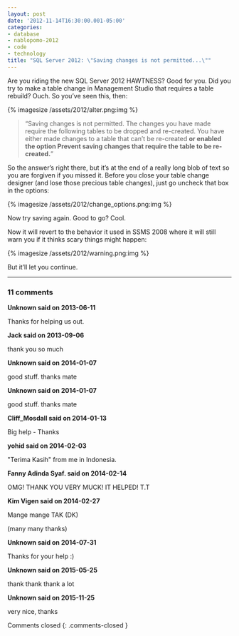 ```yaml
---
layout: post
date: '2012-11-14T16:30:00.001-05:00'
categories:
- database
- nablopomo-2012
- code
- technology
title: "SQL Server 2012: \"Saving changes is not permitted...\""
---
```


Are you riding the new SQL Server 2012 HAWTNESS? Good for you. Did you try to make a table change in Management Studio that requires a table rebuild? Ouch. So you’ve seen this, then:

{% imagesize /assets/2012/alter.png:img %}

> “Saving changes is not permitted. The changes you have made require the following tables to be dropped and re-created. You have either made changes to a table that can’t be re-created **or enabled the option Prevent saving changes that require the table to be re-created.**”
</blockquote>

So the answer’s right there, but it’s at the end of a really long blob of text so you are forgiven if you missed it. Before you close your table change designer (and lose those precious table changes), just go uncheck that box in the options:

{% imagesize /assets/2012/change_options.png:img %}

Now try saving again. Good to go? Cool.

Now it will revert to the behavior it used in SSMS 2008 where it will still warn you if it thinks scary things might happen:

{% imagesize /assets/2012/warning.png:img %}

But it’ll let you continue.

---

### 11 comments

**Unknown said on 2013-06-11**

Thanks for helping us out.

**Jack said on 2013-09-06**

thank you so much

**Unknown said on 2014-01-07**

good stuff. thanks mate

**Unknown said on 2014-01-07**

good stuff. thanks mate

**Cliff_Mosdall said on 2014-01-13**

Big help - Thanks

**yohid said on 2014-02-03**

"Terima Kasih" from me in Indonesia.

**Fanny Adinda Syaf. said on 2014-02-14**

OMG! THANK YOU VERY MUCK! IT HELPED! T.T

**Kim Vigen said on 2014-02-27**

Mange mange TAK (DK)

(many many thanks)

**Unknown said on 2014-07-31**

Thanks for your help :)

**Unknown said on 2015-05-25**

thank thank thank a lot

**Unknown said on 2015-11-25**

very nice, thanks

Comments closed
{: .comments-closed }